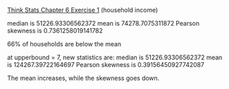 [Think Stats Chapter 6 Exercise 1](http://greenteapress.com/thinkstats2/html/thinkstats2007.html#toc60) (household income)

>>
median is 51226.93306562372
mean is 74278.7075311872
Pearson skewness is 0.7361258019141782

66% of households are below the mean

at upperbound = 7, new statistics are: 
median is 51226.93306562372
mean is 124267.39722164697
Pearson skewness is 0.39156450927742087

The mean increases, while the skewness goes down.
